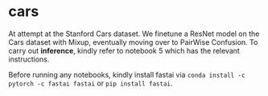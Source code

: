 # cars

At attempt at the Stanford Cars dataset. We finetune a ResNet model on the Cars dataset with Mixup, eventually moving over to PairWise Confusion. To carry out <strong>inference</strong>, kindly refer to notebook 5 which has the relevant instructions.

Before running any notebooks, kindly install fastai via `conda install -c pytorch -c fastai fastai` or `pip install fastai`.
